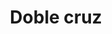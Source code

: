 ---
title: Doble cruz
date: 
draft: false

# descripcion
description : Doble cruz

materials: Plata 925

color: Plateado

dimensions: 6,7cm

code: 01-01-0019

type: "Aros"

categories: []

price: $4.410,00

price_eftvo: $3.750,00

# Images
# first image will be shown in the product page
images:
  # - image: "images/path_to_image"
  # La ubicacion de las imagenes es imagenes/Aros/Aros.Colgantes/01-01-0019-doble-cruz
  - image: "./images/aros/colgantes/01-01-0019-doble-cruz_a.jpeg"
  - image: "./images/aros/colgantes/01-01-0019-doble-cruz_b.jpeg"
---